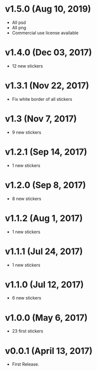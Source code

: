 # v1.5.0 (Aug 10, 2019)

* All psd
* All png
* Commercial use license available


# v1.4.0 (Dec 03, 2017)

* 12 new stickers


# v1.3.1 (Nov 22, 2017)

* Fix white border of all stickers


# v1.3 (Nov 7, 2017)

* 9 new stickers


# v1.2.1 (Sep 14, 2017)

* 1 new stickers


# v1.2.0 (Sep 8, 2017)

* 8 new stickers


# v1.1.2 (Aug 1, 2017)

* 1 new stickers


# v1.1.1 (Jul 24, 2017)

* 1 new stickers


# v1.1.0 (Jul 12, 2017)

* 6 new stickers


# v1.0.0 (May 6, 2017)

* 23 first stickers


# v0.0.1 (April 13, 2017)

* First Release.